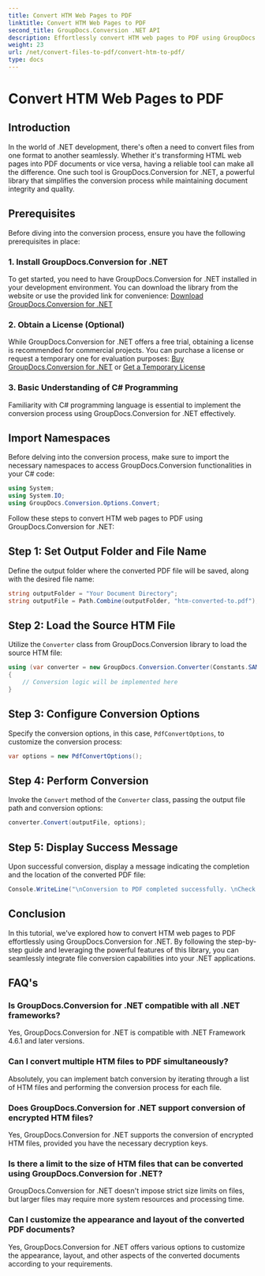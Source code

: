 ```yaml
---
title: Convert HTM Web Pages to PDF
linktitle: Convert HTM Web Pages to PDF
second_title: GroupDocs.Conversion .NET API
description: Effortlessly convert HTM web pages to PDF using GroupDocs.Conversion for .NET. Follow our step-by-step guide for seamless integration into your .NET applications.
weight: 23
url: /net/convert-files-to-pdf/convert-htm-to-pdf/
type: docs
---
```

# Convert HTM Web Pages to PDF

## Introduction
In the world of .NET development, there's often a need to convert files from one format to another seamlessly. Whether it's transforming HTML web pages into PDF documents or vice versa, having a reliable tool can make all the difference. One such tool is GroupDocs.Conversion for .NET, a powerful library that simplifies the conversion process while maintaining document integrity and quality.
## Prerequisites
Before diving into the conversion process, ensure you have the following prerequisites in place:
### 1. Install GroupDocs.Conversion for .NET
To get started, you need to have GroupDocs.Conversion for .NET installed in your development environment. You can download the library from the website or use the provided link for convenience: [Download GroupDocs.Conversion for .NET](https://releases.groupdocs.com/conversion/net/)
### 2. Obtain a License (Optional)
While GroupDocs.Conversion for .NET offers a free trial, obtaining a license is recommended for commercial projects. You can purchase a license or request a temporary one for evaluation purposes: [Buy GroupDocs.Conversion for .NET](https://purchase.groupdocs.com/buy) or [Get a Temporary License](https://purchase.groupdocs.com/temporary-license/)
### 3. Basic Understanding of C# Programming
Familiarity with C# programming language is essential to implement the conversion process using GroupDocs.Conversion for .NET effectively.

## Import Namespaces
Before delving into the conversion process, make sure to import the necessary namespaces to access GroupDocs.Conversion functionalities in your C# code:
```csharp
using System;
using System.IO;
using GroupDocs.Conversion.Options.Convert;
```

Follow these steps to convert HTM web pages to PDF using GroupDocs.Conversion for .NET:
## Step 1: Set Output Folder and File Name
Define the output folder where the converted PDF file will be saved, along with the desired file name:
```csharp
string outputFolder = "Your Document Directory";
string outputFile = Path.Combine(outputFolder, "htm-converted-to.pdf");
```
## Step 2: Load the Source HTM File
Utilize the `Converter` class from GroupDocs.Conversion library to load the source HTM file:
```csharp
using (var converter = new GroupDocs.Conversion.Converter(Constants.SAMPLE_HTM))
{
    // Conversion logic will be implemented here
}
```
## Step 3: Configure Conversion Options
Specify the conversion options, in this case, `PdfConvertOptions`, to customize the conversion process:
```csharp
var options = new PdfConvertOptions();
```
## Step 4: Perform Conversion
Invoke the `Convert` method of the `Converter` class, passing the output file path and conversion options:
```csharp
converter.Convert(outputFile, options);
```
## Step 5: Display Success Message
Upon successful conversion, display a message indicating the completion and the location of the converted PDF file:
```csharp
Console.WriteLine("\nConversion to PDF completed successfully. \nCheck output in {0}", outputFolder);
```

## Conclusion
In this tutorial, we've explored how to convert HTM web pages to PDF effortlessly using GroupDocs.Conversion for .NET. By following the step-by-step guide and leveraging the powerful features of this library, you can seamlessly integrate file conversion capabilities into your .NET applications.
## FAQ's
### Is GroupDocs.Conversion for .NET compatible with all .NET frameworks?
Yes, GroupDocs.Conversion for .NET is compatible with .NET Framework 4.6.1 and later versions.
### Can I convert multiple HTM files to PDF simultaneously?
Absolutely, you can implement batch conversion by iterating through a list of HTM files and performing the conversion process for each file.
### Does GroupDocs.Conversion for .NET support conversion of encrypted HTM files?
Yes, GroupDocs.Conversion for .NET supports the conversion of encrypted HTM files, provided you have the necessary decryption keys.
### Is there a limit to the size of HTM files that can be converted using GroupDocs.Conversion for .NET?
GroupDocs.Conversion for .NET doesn't impose strict size limits on files, but larger files may require more system resources and processing time.
### Can I customize the appearance and layout of the converted PDF documents?
Yes, GroupDocs.Conversion for .NET offers various options to customize the appearance, layout, and other aspects of the converted documents according to your requirements.
